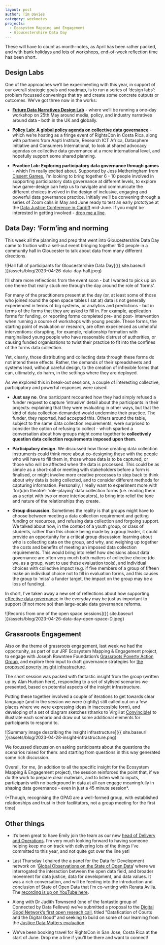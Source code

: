 ```yaml
---
layout: post
author: Tim Davies
category: weeknotes
projects:
  - Ecosystem Mapping and Engagement
  - Gloucestershire Data Day
---
```


These will have to count as month-notes, as April has been rather packed, and with bank holidays and lots of workshops, end-of-week reflection time has been short. 

## Design Labs

One of the approaches we’ll be experimenting with this year, in support of our overall strategic goals and roadmap, is to run a series of ‘design labs’: problem focussed convenings that try and create some concrete outputs or outcomes. We’ve got three now in the works:

* **[Future Data Narratives Design Lab](http://connectedbydata.org/events/2023-05-25-narrative-design-lab)** - where we’ll be running a one-day workshop on 25th May around media, policy, and industry narratives around data - both in the UK and globally. 

* **[Policy Lab: A global policy agenda on collective data governance](https://docs.google.com/document/d/1O7kub-QzB7Trid9t39pOoLOAp9qQfeVNHDavhMyJADs/edit#heading=h.jgmduqp1336)** - which we’re hosting as a fringe event of RightsCon in Costa Rica, along with partners from Aapti Institute, Research ICT Africa, Datasphere Initiative and Consumers International, to look at shared advocacy agendas on collective data governance at a more international level, and hopefully support some shared planning. 

* **Practice Lab: Exploring participatory data governance through games** - which I’m really excited about. Supported by Jess Metheringham from [Dissent Games](https://dissentgames.com/), I’m looking to bring together 6 - 10 people involved in supporting participatory data governance at different levels, to explore how game-design can help us to navigate and communicate the different choices involved in the design of inclusive, engaging and powerful data governance practice. Initially we’ll be convening through a series of Zoom calls in May and June ready to test an early prototype at the [Data Justice Conference in Cardiff](https://datajusticelab.org/data-justice-conference/) mid-June. If you might be interested in getting involved - [drop me a line](mailto:tim@connectedbydata.org).


## Data Day: ‘Form’ing and norming

This week all the planning and prep that went into Gloucestershire Data Day came to fruition with a sell-out event bringing together 150 people in a community hall in Gloucester to talk about data from many different directions. 

![Hall full of participants for Gloucestershire Data Day]({{ site.baseurl }}/assets/blog/2023-04-26-data-day-hall.jpeg)

I’ll share more reflections from the event soon - but I wanted to pick up on one theme that really stuck me through the day around the role of ‘forms’. 

For many of the practitioners present at the day (or, at least some of those who joined round the open space tables I sat at) data is not generally experienced in terms of big systems, or analytics and predictions - but in terms of the forms that they are asked to fill in. For example, application forms for funding, or reporting forms completed pre- and post- intervention when running a course of workshops with young people. These forms, the starting point of evaluation or research, are often experienced as unhelpful interventions: disrupting, for example, relationship formation with marginalised young people who have reasonable distrust of authorities, or causing funded organisations to twist their practice to fit into the confines of the forms data collection. 

Yet, clearly, those distributing and collecting data through these forms do not intend these effects. Rather, the demands of their spreadsheets and systems lead, without careful design, to the creation of inflexible forms that can, ultimately, do harm, in the settings where they are deployed. 

As we explored this in break-out sessions, a couple of interesting collective, participatory and powerful responses were raised.

* **Just say no**. One participant recounted how they had simply refused a funder request to capture ‘intrusive’ detail about the participants in their projects: explaining that they were evaluating in other ways, but that the kind of data collection demanded would undermine their practice. The funder, they reported, had accepted this. Others around the table, subject to the same data collection requirements, were surprised to consider the option of refusing to collect - which sparked a conversation about how groups might come together to **collectively question data collection requirements imposed upon them**.

* **Participatory design.** We discussed how those creating data collection instruments could think more about co-designing these with the people who will have to fill them in, those whose data is to be captured, or those who will be affected when the data is processed. This could be as simple as a short-call or meeting with stakeholders before a form is finalised, or might involve more creative processes to step back to think about _why_ data is being collected, and to consider different methods for capturing information. Personally, I really want to experiment more with ‘for(u)m theatre’: ‘role-playing’ data collection forms (i.e. reading them as a script with two or more interlocutors), to bring into relief the tone and nature of the relationships they create. 

* **Group discussion.** Sometimes the reality is that groups might have to choose between meeting a data collection requirement and getting funding or resources, and refusing data collection and forgoing support. We talked about how, in the context of a youth group, or class of students, rather than this choice being made by a group leader, it could provide an opportunity for a critical group discussion: learning about who is collecting data on the group, and why, and weighing up together the costs and benefits of meeting an imposed data collection requirements. This would bring into relief how decisions about data governance are often very much both matters of collective choice (do we, as a group, want to use these evaluation tools), and individual choices with collective impact (e.g. if five members of a group of fifteen make an individual choice not to fill in evaluation forms, and this causes the group to ‘miss’ a funder target, the impact on the group may be a loss of funding). 

In short, I’ve taken away a new set of reflections about how supporting [effective data governance](https://connectedbydata.org/blog/2022/09/21/effective-data-governance) in the everyday may be just as important to support (if not more so) than large-scale data governance reforms. 

![Records from one of the open space sessions]({{ site.baseurl }}/assets/blog/2023-04-26-data-day-open-space-D.jpeg)


## Grassroots Engagement

Also on the theme of grassroots engagement, last week we had the opportunity, as part of our JRF Ecosystem Mapping & Engagement project, to engage with Joseph Rowntree Foundation’s [Grassroots Poverty Action Group](https://medium.com/inside-jrf/blending-expertise-to-create-a-better-understanding-of-uk-poverty-a64186c49ba3), and explore their input to draft governance strategies for [the proposed poverty insight infrastructure](https://connectedbydata.org/projects/2022-jrf-ecosystem). 

The short session was packed with fantastic insight from the group (written up by Alan Hudson here), responding to a set of stylised scenarios we presented, based on potential aspects of the insight infrastructure. 

Putting these together involved a couple of iterations to get towards clear language (and in the session we were (rightly) still called out on a few places where we were expressing ideas in inaccessible form), and developing of a set of diagram sketches (thanks to Virgil at [Convincible](https://www.convincible.media/)) to illustrate each scenario and draw out some additional elements for participants to respond to. 

![Summary image describing the insight infrastructure]({{ site.baseurl }}/assets/blog/2023-04-28-insight-infrastructure.png)

We focussed discussion on asking participants about the questions the scenarios raised for them: and starting from questions in this way generated some rich discussion. 

Overall, for me, (in addition to all the specific insight for the Ecosystem Mapping & Engagement project), the session reinforced the point that, if we do the work to prepare clear materials, and to listen well to inputs, participants with no background in data at all can engage meaningfully in shaping data governance - even in just a 45 minute session*.

(*Though, recognising the GPAG are a well-formed group, with established relationships and trust in their facilitators, not a group meeting for the first time)  


## Other things

* It’s been great to have Emily join the team as our new [head of Delivery and Operations](http://connectedbydata.org/weeknotes/2023/04/28/emily-weeknotes). I’m very much looking forward to having someone helping keep me on track with delivering lots of the things I’ve committed to this year, and not quite got over the line yet!  

* Last Thursday I chaired the a panel for the Data for Development network on ‘[Global Observations on the State of Open Data](https://www.youtube.com/watch?v=UOu7-YxNK70)’ where we interrogated the interaction between the open data field, and broader movement for data justice, data for development, and data values. It was a rich conversation, and will be feeding into the introduction and conclusion of State of Open Data that I’m co-writing with Renata Avilla. The [recording is up on YouTube here](https://www.youtube.com/watch?v=UOu7-YxNK70).

* Along with Dr Judith Townsend (one of the fantastic group of Connected by Data Fellows) we’ve submitted a proposal to the [Digital Good Network’s first open reseach call](https://digitalgood.net/opportunties-research-fund.html), titled "Datafication of Courts and the Digital Good” and seeking to build on some of our learning from the [Justice Data Matters evaluation](http://connectedbydata.org/projects/2022-justice-data-matters-evaluation).

* We’ve been booking travel for RightsCon in San Jose, Costa Rica at the start of June. Drop me a line if you’ll be there and want to connect! 